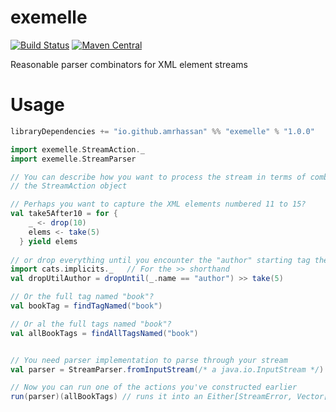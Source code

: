 # exemelle #
[![Build Status](https://travis-ci.org/amrhassan/scala-exemelle.svg?branch=master)](https://travis-ci.org/amrhassan/scala-exemelle)
[![Maven Central](https://maven-badges.herokuapp.com/maven-central/io.github.amrhassan/exemelle_2.12/badge.svg)](https://maven-badges.herokuapp.com/maven-central/io.github.amrhassan/exemelle_2.12)


Reasonable parser combinators for XML element streams

# Usage #
```sbt
libraryDependencies += "io.github.amrhassan" %% "exemelle" % "1.0.0"
```

```scala
import exemelle.StreamAction._
import exemelle.StreamParser

// You can describe how you want to process the stream in terms of combinators found in
// the StreamAction object

// Perhaps you want to capture the XML elements numbered 11 to 15?
val take5After10 = for {
    _ <- drop(10)
    elems <- take(5)
  } yield elems
  
// or drop everything until you encounter the "author" starting tag then take 5 elem?
import cats.implicits._   // For the >> shorthand
val dropUtilAuthor = dropUntil(_.name == "author") >> take(5)

// Or the full tag named "book"?
val bookTag = findTagNamed("book")

// Or al the full tags named "book"?
val allBookTags = findAllTagsNamed("book")


// You need parser implementation to parse through your stream
val parser = StreamParser.fromInputStream(/* a java.io.InputStream */)

// Now you can run one of the actions you've constructed earlier
run(parser)(allBookTags) // runs it into an Either[StreamError, Vector[Tag]]
```
